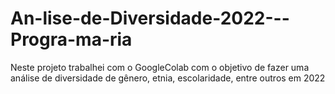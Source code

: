 # An-lise-de-Diversidade-2022---Progra-ma-ria
Neste projeto trabalhei com o GoogleColab com o objetivo de fazer uma análise de diversidade de gênero, etnia, escolaridade, entre outros em 2022
